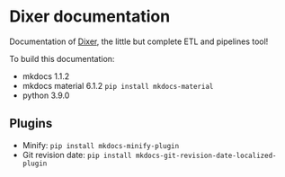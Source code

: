# Dixer documentation

Documentation of [Dixer](https://dixer.stgo.do), the little but complete ETL and pipelines tool!

To build this documentation:

- mkdocs 1.1.2
- mkdocs material 6.1.2 `pip install mkdocs-material`
- python 3.9.0

## Plugins

- Minify: `pip install mkdocs-minify-plugin`
- Git revision date: `pip install mkdocs-git-revision-date-localized-plugin`